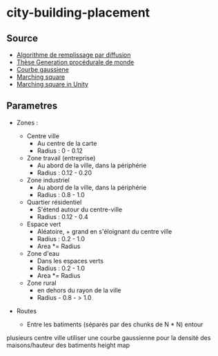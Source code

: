 # city-building-placement

## Source

*  [Algorithme de remplissage par diffusion](https://fr.wikipedia.org/wiki/Algorithme_de_remplissage_par_diffusion)
* [Thèse Generation procédurale de monde](https://tel.archives-ouvertes.fr/tel-00841373/document)
* [Courbe gaussiene](https://fr.wikipedia.org/wiki/Fonction_gaussienne)
* [Marching square](https://fr.wikipedia.org/wiki/Marching_squares)
* [Marching square in Unity](https://catlikecoding.com/unity/tutorials/marching-squares-series/)

## Parametres

* Zones :
  * Centre ville
    * Au centre de la carte
    * Radius : 0 - 0.12
  * Zone travail (entreprise)
    * Au abord de la ville, dans la périphérie
    * Radius : 0.12 - 0.20
  * Zone industriel
    * Au abord de la ville, dans la périphérie
    * Radius : 0.8 - 1.0
  * Quartier résidentiel
    * S'étend autour du centre-ville
    * Radius : 0.12 - 0.4
  * Espace vert
    * Aléatoire, + grand en s'éloignant du centre ville
    * Radius : 0.2 - 1.0
    * Area *= Radius
  * Zone d'eau
    * Dans les espaces verts
    * Radius : 0.2 - 1.0
    * Area *= Radius
  * Zone rural
    * en dehors du rayon de la ville
    * Radius - 0.8 - > 1.0
  
 * Routes
   * Entre les batiments (séparés par des chunks de N * N) entour
  
plusieurs centre ville
utiliser une courbe gaussienne pour la densité des maisons/hauteur des batiments
height map
